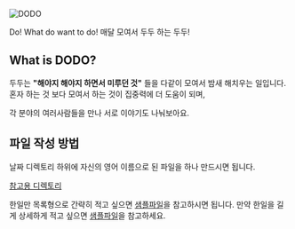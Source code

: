 ![DODO](https://raw.githubusercontent.com/we-are-dodo/works/master/static/logo.png)

Do! What do want to do!
매달 모여서 두두 하는 두두!

## What is DODO?

두두는 **"해야지 해야지 하면서 미루던 것"** 들을 다같이 모여서 밤새 해치우는 일입니다. <br>
혼자 하는 것 보다 모여서 하는 것이 집중력에 더 도움이 되며, <br>

각 분야의 여러사람들을 만나 서로 이야기도 나눠보아요.

## 파일 작성 방법

날짜 디렉토리 하위에 자신의 영어 이름으로 된 파일을 하나 만드시면 됩니다.

[참고용 디렉토리](./1970-01-01)

한일만 목록형으로 간략히 적고 싶으면 [샘플파일](./1970-01-01/dummy.md)을 참고하시면 됩니다.
만약 한일을 길게 상세하게 적고 싶으면 [샘플파일](./1970-01-01/wan2land.md)을 참고하세요.